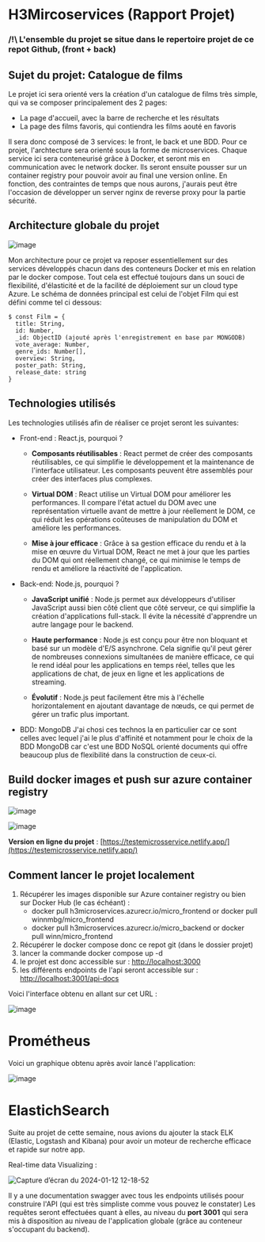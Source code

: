 # H3Mircoservices (Rapport Projet)

### /!\ L'ensemble du projet se situe dans le repertoire projet de ce repot Github, (front + back)

## Sujet du projet: Catalogue de films

Le projet ici sera orienté vers la création d'un catalogue de films très simple, qui va se composer principalement des 2 pages:
- La page d'accueil, avec la barre de recherche et les résultats
- La page des films favoris, qui contiendra les films aouté en favoris
  
Il sera donc composé de 3 services: le front, le back et une BDD.
Pour ce projet, l'archtecture sera orienté sous la forme de microservices. Chaque service ici sera conteneurisé grâce à Docker,
et seront mis en communication avec le network docker. Ils seront ensuite pousser sur un container registry pour pouvoir avoir au final une version online.
En fonction, des contraintes de temps que nous aurons, j'aurais peut être l'occasion de développer un server nginx de reverse proxy pour la partie sécurité.

## Architecture globale du projet

![image](https://github.com/WinnMBG/H3Mircoservices/assets/77972619/49396941-b68a-4112-98b5-642cc12e6990)


Mon architecture pour ce projet va reposer essentiellement sur des services développés chacun dans des conteneurs Docker et mis en relation par le docker compose. Tout cela est effectué toujours dans un souci de flexibilité, d'élasticité et de la facilité de déploiement sur un cloud type Azure.
Le schéma de données principal est celui de l'objet Film qui est défini comme tel ci dessous: 

```
$ const Film = {
  title: String,
  id: Number,
  _id: ObjectID (ajouté après l'enregistrement en base par MONGODB)
  vote_average: Number,
  genre_ids: Number[],
  overview: String,
  poster_path: String,
  release_date: string
}
```

## Technologies utilisés

Les technologies utilisés afin de réaliser ce projet seront les suivantes:
- Front-end : React.js, pourquoi ?
  - **Composants réutilisables** : React permet de créer des composants réutilisables, ce qui simplifie le développement et la maintenance de l'interface utilisateur. Les composants peuvent être assemblés pour créer des interfaces plus complexes.

  - **Virtual DOM** : React utilise un Virtual DOM pour améliorer les performances. Il compare l'état actuel du DOM avec une représentation virtuelle avant de mettre à jour réellement le DOM, ce qui réduit les opérations coûteuses de manipulation du DOM et améliore les performances.

  - **Mise à jour efficace** : Grâce à sa gestion efficace du rendu et à la mise en œuvre du Virtual DOM, React ne met à jour que les parties du DOM qui ont réellement changé, ce qui minimise le temps de rendu et améliore la réactivité de l'application.

- Back-end: Node.js, pourquoi ?
  - **JavaScript unifié** : Node.js permet aux développeurs d'utiliser JavaScript aussi bien côté client que côté serveur, ce qui simplifie la création d'applications full-stack. Il évite la nécessité d'apprendre un autre langage pour le backend.

  - **Haute performance** : Node.js est conçu pour être non bloquant et basé sur un modèle d'E/S asynchrone. Cela signifie qu'il peut gérer de nombreuses connexions simultanées de manière efficace, ce qui le rend idéal pour les applications en temps réel, telles que les applications de chat, de jeux en ligne et les applications de streaming.

  - **Évolutif** : Node.js peut facilement être mis à l'échelle horizontalement en ajoutant davantage de nœuds, ce qui permet de gérer un trafic plus important.
    
- BDD: MongoDB
J'ai chosi ces technos la en particulier car ce sont celles avec lequel j'ai le plus d'affinité et notamment pour le choix de la BDD MongoDB car c'est une BDD NoSQL orienté documents qui offre beaucoup plus de flexibilité dans la construction de ceux-ci.

## Build docker images et push sur azure container registry

![image](https://github.com/WinnMBG/H3Mircoservices/assets/77972619/68020deb-5006-4cd3-a6f9-2f4e5975d877)


![image](https://github.com/WinnMBG/H3Mircoservices/assets/77972619/b6a7740b-585c-44e7-8a5f-10dfb9a0792f)


**Version en ligne du projet** : [https://testemicrosservice.netlify.app/](https://testemicrosservice.netlify.app/)

## Comment lancer le projet localement

1) Récupérer les images disponible sur Azure container registry ou bien sur Docker Hub (le cas échéant) :
   - docker pull h3microservices.azurecr.io/micro_frontend or docker pull winnmbg/micro_frontend
   - docker pull h3microservices.azurecr.io/micro_backend or docker pull winn/micro_frontend
2) Récupérer le docker compose donc ce repot git (dans le dossier projet)
3) lancer la commande docker compose up -d
4) le projet est donc accessible sur : [http://localhost:3000](http://localhost:3000)
5) les différents endpoints de l'api seront accessible sur : [http://localhost:3001/api-docs](http://localhost:3001/api-docs)

Voici l'interface obtenu en allant sur cet URL :

![image](https://github.com/WinnMBG/H3Mircoservices/assets/77972619/8acf9c20-81e9-4632-b8cd-77bf201f6dc1)

# Prométheus

Voici un graphique obtenu après avoir lancé l'application:

![image](https://github.com/WinnMBG/H3Mircoservices/assets/77972619/111c7e8f-e9d3-4f71-be25-0dad9fe47a5f)

# ElastichSearch 

Suite au projet de cette semaine, nous avions du ajouter la stack ELK (Elastic, Logstash and Kibana) pour avoir un moteur de recherche efficace et rapide sur notre app.

Real-time data Visualizing :

![Capture d’écran du 2024-01-12 12-18-52](https://github.com/WinnMBG/H3Mircoservices/assets/77972619/58342b59-e758-4475-8bc2-8c0e559582e2)


Il y a une documentation swagger avec tous les endpoints utilisés poour construire l'API (qui est très simpliste comme vous pouvez le constater)
Les requêtes seront effectuées quant à elles, au niveau du **port 3001** qui sera mis à disposition au niveau de l'application globale (grâce au conteneur s'occupant du backend).


